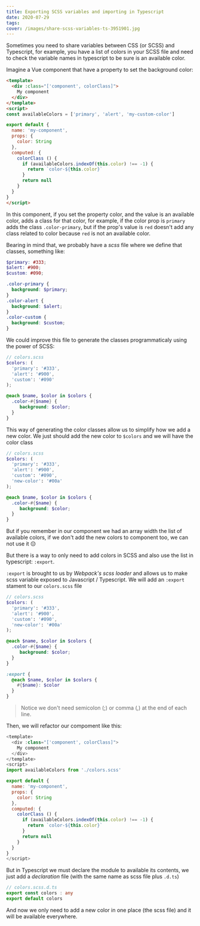 ```yaml
---
title: Exporting SCSS variables and importing in Typescript 
date: 2020-07-29
tags:
cover: /images/share-scss-variables-ts-3951901.jpg
---
```


Sometimes you need to share variables between CSS (or SCSS) and Typescript, for example, you have a list of colors in your SCSS file and need to check the variable names in typescript to be sure is an available color.

Imagine a Vue component that have a property to set the background color: 

```html
<template>
  <div :class="['component', colorClass]">
    My component
  </div>
</template>
<script>
const availableColors = ['primary', 'alert', 'my-custom-color']

export default {
  name: 'my-component',
  props: {
    color: String
  },
  computed: {
    colorClass () { 
      if (availableColors.indexOf(this.color) !== -1) {
        return `color-${this.color}`
      } 
      return null
    }   
  }
}
</script>
```

In this component, if you set the property color, and the value is an available color, adds a class for that color, for example, if the color prop is `primary` adds the class `.color-primary`, but if the prop's value is `red` doesn't add any class related to color because `red` is not an available color.

Bearing in mind that, we probably have a _scss_ file where we define that classes, something like:

```scss
$primary: #333;
$alert: #900;
$custom: #090;

.color-primary {
  background: $primary;
}
.color-alert {
  background: $alert;
}
.color-custom {
  background: $custom;
}
``` 

We could improve this file to generate the classes programmaticaly using the power of SCSS:

```scss
// colors.scss
$colors: (
  'primary': '#333',
  'alert': '#900',
  'custom': '#090'
);

@each $name, $color in $colors {
  .color-#{$name} {
     background: $color;
  }
}
```

This way of generating the color classes allow us to simplify how we add a new color. We just should add the new color to `$colors` and we will have the color class

```scss
// colors.scss
$colors: (
  'primary': '#333',
  'alert': '#900',
  'custom': '#090',
  'new-color': '#00a'
);

@each $name, $color in $colors {
  .color-#{$name} {
     background: $color;
  }
}
```
But if you remember in our component we had an array width the list of available colors, if we don't add the new colors to component too, we can not use it :pensive:

But there is a way to only need to add colors in SCSS and also use the list in typescript: `:export`.

`:export` is brought to us by _Webpack's scss loader_ and allows us to make scss variable exposed to Javascript / Typescript. 
We will add an `:export` stament to our `colors.scss` file

```scss
// colors.scss
$colors: (
  'primary': '#333',
  'alert': '#900',
  'custom': '#090',
  'new-color': '#00a'
);

@each $name, $color in $colors {
  .color-#{$name} {
     background: $color;
  }
}

:export {
  @each $name, $color in $colors {
    #{$name}: $color                
  }
}
```

> Notice we don't need semicolon (;) or comma (,) at the end of each line. 

Then, we will refactor our compoment like this:

```js
<template>
  <div :class="['component', colorClass]">
    My component
  </div>
</template>
<script>
import availableColors from './colors.scss'

export default {
  name: 'my-component',
  props: {
    color: String
  },
  computed: {
    colorClass () { 
      if (availableColors.indexOf(this.color) !== -1) {
        return `color-${this.color}`
      } 
      return null
    }   
  }
}
</script>
```

But in Typescript we must declare the module to available its contents, we just add a _declaration_ file (with the same name as scss file plus `.d.ts`)

```typescript
// colors.scss.d.ts
export const colors : any
export default colors
```

And now we only need to add a new color in one place (the scss file) and it will be available everywhere.



